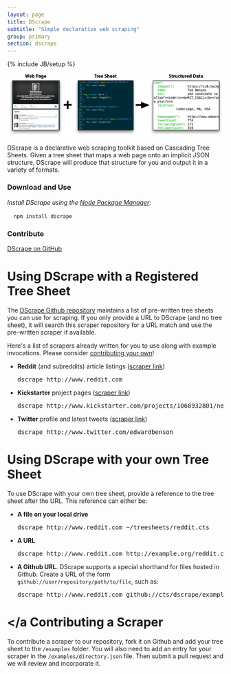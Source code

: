 ```yaml
---
layout: page
title: DScrape
subtitle: "Simple declarative web scraping"
group: primary
section: dscrape
---
```

{% include JB/setup %}

<p align="center">
  <img src="/images/dscrape-twitter-example.png" alt="DScrape Example" />
</p>

DScrape is a declarative web scraping toolkit based on Cascading Tree Sheets.
Given a tree sheet that maps a web page onto an implicit JSON structure,
DScrape will produce that structure for you and output it in a variety of
formats.

<div class="row" style="margin-top: 20px; margin-bottom:20px">
  <div class="span8 well">
    <div class="row">
  <div class="span4">
    <h3>Download and Use</h3>
    <p><i>Install DScrape using the <a href="http://npmjs.org/">Node Package Manager</a></i>:</p>
    <code style="margin-left: 15px">npm install dscrape</code>
  </div>
  <div class="span4">
    <h3>Contribute</h3>
    <a href="http://github.com/webcats/dscrape" class="btn btn-success">DScrape on GitHub</a>
  </div>
</div></div></div>

# Using DScrape with a Registered Tree Sheet

The [DScrape Github repository](http://www.github.com/cts/dscrape) maintains a
list of pre-written tree sheets you can use for scraping. If you only provide a
URL to DScrape (and no tree sheet), it will search this scraper repository for
a URL match and use the pre-written scraper if available.

Here's a list of scrapers already written for you to use along with example
invocations. Please consider <a href="#contribute">contributing your own</a>!

* **Reddit** (and subreddits) article listings ([scraper link](https://github.com/cts/dscrape/blob/master/examples/reddit.cts))
    
     <pre>dscrape http://www.reddit.com</pre>

* **Kickstarter** project pages ([scraper link](https://github.com/cts/dscrape/blob/master/examples/kickstarter.cts))

     <pre>dscrape http://www.kickstarter.com/projects/1068932801/new-york-london</pre>

* **Twitter** profile and latest tweets ([scraper link](https://github.com/cts/dscrape/blob/master/examples/twitter-profile.cts))

     <pre>dscrape http://www.twitter.com/edwardbenson</pre>

# Using DScrape with your own Tree Sheet

To use DScrape with your own tree sheet, provide a reference to the tree sheet
after the URL. This reference can either be:

* **A file on your local drive**

    <pre>dscrape http://www.reddit.com ~/treesheets/reddit.cts</pre>

* **A URL**

    <pre>dscrape http://www.reddit.com http://example.org/reddit.cts</pre>

* **A Github URL**. DScrape supports a special shorthand for files hosted in Github. Create a URL of the form `github://user/repository/path/to/file`, such as:

    <pre>dscrape http://www.reddit.com github://cts/dscrape/examples/reddit.cts</pre>

# <a id="contribute"></a Contributing a Scraper

To contribute a scraper to our repository, fork it on Github and add your tree
sheet to the `/examples` folder. You will also need to add an entry for your
scraper in the `/examples/directory.json` file. Then submit a pull request and
we will review and incorporate it.

<script>
$(function() {
  SelectPage("PageScraping");
});
</script>
